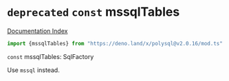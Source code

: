 # `deprecated` `const` mssqlTables

[Documentation Index](../README.md)

```ts
import {mssqlTables} from "https://deno.land/x/polysql@v2.0.16/mod.ts"
```

`const` mssqlTables: SqlFactory

Use `mssql` instead.

